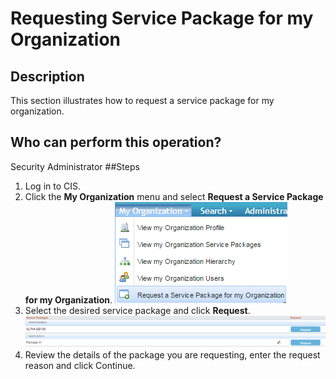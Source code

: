 # Requesting Service Package for my Organization
## Description
This section illustrates how to request a service package for my organization.
## Who can perform this operation?
Security Administrator
##Steps
1. Log in to CIS.
2. Click the **My Organization** menu and select **Request a Service Package for my Organization**.
![](rspo-2.png)
3. Select the desired service package and click **Request**.
![](rspo-3.png)
4. Review the details of the package you are requesting, enter the request reason and click Continue.



